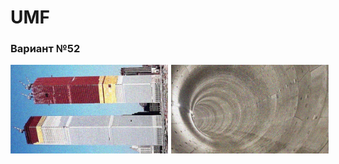 # UMF

### Вариант №52
<!-- 
![Problem Statement](img/2.png)

![Problem Statement](img/1.png)
 -->


<div style="display: flex; justify-content: space-between;">
    <img src="img/1.png" alt="Image 1" style="width: 50%; margin-right: 1%;"/>
    <img src="img/2.png" alt="Image 2" style="width: 50%;"/>
</div>